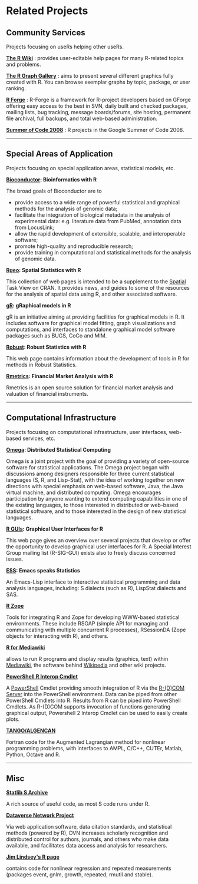# Related Projects

## Community Services

Projects focusing on useRs helping other useRs.

 **[The R Wiki](http://wiki.r-project.org)** 
:   provides user-editable help pages for many R-related topics and problems.

 **[The R Graph Gallery](http://gallery.r-enthusiasts.com/)** 
:   aims to present several different graphics fully created with R. You can browse exemplar graphs by topic, package, or user ranking.

 **[R Forge](http://R-forge.R-project.org)** 
:   R-Forge is a framework for R-project developers based on GForge offering easy access to the best in SVN, daily built and checked packages, mailing lists, bug tracking, message boards/forums, site hosting, permanent file archival, full backups, and total web-based administration.

 **[Summer of Code 2008](SoC08)** 
:   R projects in the Google Summer of Code 2008.

------------------------------------------------------------------------

## Special Areas of Application

Projects focusing on special application areas, statistical models, etc.

**[Bioconductor](http://www.bioconductor.org): Bioinformatics with R**

The broad goals of Bioconductor are to

-   provide access to a wide range of powerful statistical and graphical methods for the analysis of genomic data;
-   facilitate the integration of biological metadata in the analysis of experimental data: e.g. literature data from PubMed, annotation data from LocusLink;
-   allow the rapid development of extensible, scalable, and interoperable software;
-   promote high-quality and reproducible research;
-   provide training in computational and statistical methods for the analysis of genomic data.

**[Rgeo](http://www.R-project.org/Rgeo): Spatial Statistics with R**

This collection of web pages is intended to be a supplement to the [Spatial](http://cran.r-project.org/view=Spatial) Task View on CRAN. It provides news, and guides to some of the resources for the analysis of spatial data using R, and other associated software.

**[gR](http://www.R-project.org/gR): gRaphical models in R**

gR is an initiative aiming at providing facilities for graphical models in R. It includes software for graphical model fitting, graph visualizations and computations, and interfaces to standalone graphical model software packages such as BUGS, CoCo and MIM.

**[Robust](http://www.R-project.org/Robust): Robust Statistics with R**

This web page contains information about the development of tools in R for methods in Robust Statistics.

**[Rmetrics](http://www.Rmetrics.org): Financial Market Analysis with R**

Rmetrics is an open source solution for financial market analysis and valuation of financial instruments.

------------------------------------------------------------------------

## Computational Infrastructure

Projects focusing on computational infrastructure, user interfaces, web-based services, etc.

**[Omega](http://www.omegahat.org): Distributed Statistical Computing**

Omega is a joint project with the goal of providing a variety of open-source software for statistical applications. The Omega project began with discussions among designers responsible for three current statistical languages (S, R, and Lisp-Stat), with the idea of working together on new directions with special emphasis on web-based software, Java, the Java virtual machine, and distributed computing. Omega encourages participation by anyone wanting to extend computing capabilities in one of the existing languages, to those interested in distributed or web-based statistical software, and to those interested in the design of new statistical languages.

**[R GUIs](http://www.R-project.org/GUI): Graphical User Interfaces for R**

This web page gives an overview over several projects that develop or offer the opportunity to develop graphical user interfaces for R. A Special Interest Group mailing list (R-SIG-GUI) exists also to freely discuss concerned issues.

**[ESS](http://ess.R-project.org/): Emacs speaks Statistics**

An Emacs-Lisp interface to interactive statistical programming and data analysis languages, including: S dialects (such as R), LispStat dialects and SAS.

**[R Zope](http://rsoap.sf.net)**

Tools for integrating R and Zope for developing WWW-based statistical environments. These include RSOAP (simple API for managing and communicating with multiple concurrent R processes), RSessionDA (Zope objects for interacting with R), and others.

**[R for Mediawiki](http://mars.wiwi.hu-berlin.de/mediawiki/sk/index.php/R_Extension_for_MediaWiki)**

allows to run R programs and display results (graphics, text) within [Mediawiki](http://www.mediawiki.org), the software behind [Wikipedia](http://www.wikipedia.org) and other wiki projects.

**[PowerShell R Interop Cmdlet](http://www.codeplex.com/PowerShellRInterop)**

A [PowerShell](http://www.microsoft.com/windowsserver2003/technologies/management/powershell/default.mspx) Cmdlet providing smooth integration of R via the [R-(D)COM Server](%0A%20%20%20%20%20%20http://www.sciviews.org/_rgui/projects/RDcom.html) into the PowerShell environment. Data can be piped from other PowerShell Cmdlets into R. Results from R can be piped into PowerShell Cmdlets. As R-(D)COM supports invocation of functions generating graphical output, Powershell 2 Interop Cmdlet can be used to easily create plots.

**[TANGO/ALGENCAN](http://www.ime.usp.br/~egbirgin/tango/)**

Fortran code for the Augmented Lagrangian method for nonlinear programming problems, with interfaces to AMPL, C/C++, CUTEr, Matlab, Python, Octave and R.

------------------------------------------------------------------------

## Misc

**[Statlib S Archive](http://lib.stat.cmu.edu/S/)**

A rich source of useful code, as most S code runs under R.

**[Dataverse Network Project](http://thedata.org/)**

Via web application software, data citation standards, and statistical methods (powered by R), DVN increases scholarly recognition and distributed control for authors, journals, and others who make data available, and facilitates data access and analysis for researchers.

**[Jim Lindsey's R page](http://www.commanster.eu/rcode.html)**

contains code for nonlinear regression and repeated measurements (packages event, gnlm, growth, repeated, rmutil and stable).

